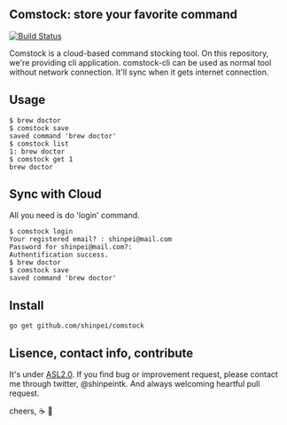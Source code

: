 ## Comstock: store your favorite command

[![Build Status](https://drone.io/github.com/shinpei/comstock/status.png)](https://drone.io/github.com/shinpei/comstock/latest)

Comstock is a cloud-based command stocking tool. On this repository, we're providing cli application. comstock-cli can be used as normal tool without network connection. It'll sync when it gets internet connection.

<!--
## Motivation
We have a plenty of convenient command line tools nowadays, such as `git`, `brew`, `chef`,  Thanks to github, providing commands become a fame for developers, making good tools is now a orner.
-->

## Usage
```
$ brew doctor
$ comstock save
saved command 'brew doctor'
$ comstock list
1: brew doctor
$ comstock get 1
brew doctor
```


## Sync with Cloud
All you need is do 'login' command.
```
$ comstock login
Your registered email? : shinpei@mail.com
Password for shinpei@mail.com?:
Authentification success.
$ brew doctor
$ comstock save
saved command 'brew doctor'
```

## Install

```
go get github.com/shinpei/comstock
```



## Lisence, contact info, contribute
It's under [ASL2.0](http://www.apache.org/licenses/LICENSE-2.0). If you find bug or improvement request, please contact me through twitter, @shinpeintk. And always welcoming heartful pull request.

cheers, :coffee: :moyai:





